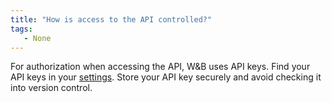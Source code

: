 ```yaml
---
title: "How is access to the API controlled?"
tags:
   - None
---
```

For authorization when accessing the API, W&B uses API keys. Find your API keys in your [settings](https://app.wandb.ai/settings). Store your API key securely and avoid checking it into version control.